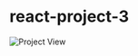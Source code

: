 # react-project-3

![Project View](https://github.com/jagatb880/react-project-3/blob/main/app/react-project-3.png)
